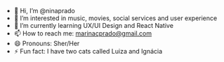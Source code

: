 - 👋 Hi, I’m @ninaprado
- 👀 I’m interested in music, movies, social services and user experience
- 🌱 I’m currently learning UX/UI Design and React Native
- 📫 How to reach me: marinacprado@gmail.com
- 😄 Pronouns: Sher/Her
- ⚡ Fun fact: I have two cats called Luiza and Ignácia

<!---
ninaprado/ninaprado is a ✨ special ✨ repository because its `README.md` (this file) appears on your GitHub profile.
You can click the Preview link to take a look at your changes.
--->

